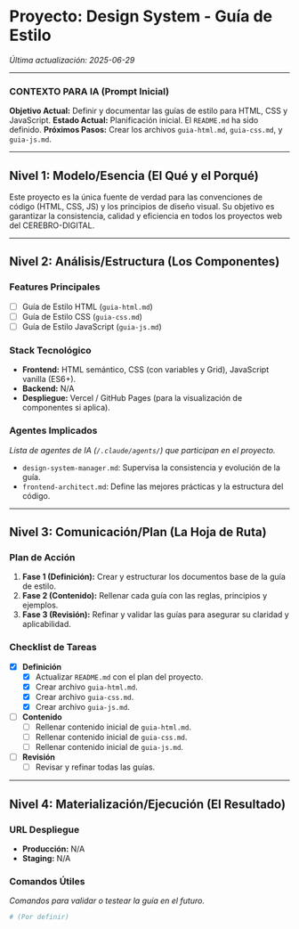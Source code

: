 # Proyecto: Design System - Guía de Estilo

*Última actualización: 2025-06-29*

---

### CONTEXTO PARA IA (Prompt Inicial)

**Objetivo Actual:** Definir y documentar las guías de estilo para HTML, CSS y JavaScript.
**Estado Actual:** Planificación inicial. El `README.md` ha sido definido.
**Próximos Pasos:** Crear los archivos `guia-html.md`, `guia-css.md`, y `guia-js.md`.

---

## Nivel 1: Modelo/Esencia (El Qué y el Porqué)

Este proyecto es la única fuente de verdad para las convenciones de código (HTML, CSS, JS) y los principios de diseño visual. Su objetivo es garantizar la consistencia, calidad y eficiencia en todos los proyectos web del CEREBRO-DIGITAL.

---

## Nivel 2: Análisis/Estructura (Los Componentes)

### Features Principales
- [ ] Guía de Estilo HTML (`guia-html.md`)
- [ ] Guía de Estilo CSS (`guia-css.md`)
- [ ] Guía de Estilo JavaScript (`guia-js.md`)

### Stack Tecnológico
- **Frontend:** HTML semántico, CSS (con variables y Grid), JavaScript vanilla (ES6+).
- **Backend:** N/A
- **Despliegue:** Vercel / GitHub Pages (para la visualización de componentes si aplica).

### Agentes Implicados
*Lista de agentes de IA (`/.claude/agents/`) que participan en el proyecto.*
- `design-system-manager.md`: Supervisa la consistencia y evolución de la guía.
- `frontend-architect.md`: Define las mejores prácticas y la estructura del código.

---

## Nivel 3: Comunicación/Plan (La Hoja de Ruta)

### Plan de Acción
1.  **Fase 1 (Definición):** Crear y estructurar los documentos base de la guía de estilo.
2.  **Fase 2 (Contenido):** Rellenar cada guía con las reglas, principios y ejemplos.
3.  **Fase 3 (Revisión):** Refinar y validar las guías para asegurar su claridad y aplicabilidad.

### Checklist de Tareas
- [x] **Definición**
    - [x] Actualizar `README.md` con el plan del proyecto.
    - [x] Crear archivo `guia-html.md`.
    - [x] Crear archivo `guia-css.md`.
    - [x] Crear archivo `guia-js.md`.
- [ ] **Contenido**
    - [ ] Rellenar contenido inicial de `guia-html.md`.
    - [ ] Rellenar contenido inicial de `guia-css.md`.
    - [ ] Rellenar contenido inicial de `guia-js.md`.
- [ ] **Revisión**
    - [ ] Revisar y refinar todas las guías.

---

## Nivel 4: Materialización/Ejecución (El Resultado)

### URL Despliegue
- **Producción:** N/A
- **Staging:** N/A

### Comandos Útiles
*Comandos para validar o testear la guía en el futuro.*
```bash
# (Por definir)
```
